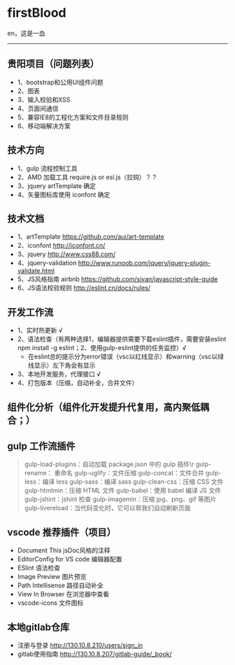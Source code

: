 # firstBlood
en，这是一血

-----
## 贵阳项目（问题列表）
*	1、bootstrap和公用UI组件问题
*	2、图表
*	3、输入校验和XSS
*	4、页面间通信
*	5、兼容IE8的工程化方案和文件目录规则
*	6、移动端解决方案

## 技术方向
*   1、gulp 流程控制工具
*   2、AMD 加载工具 require.js or esl.js（拉钩）？？
*   3、jquery artTemplate 确定
*   4、矢量图标库使用 iconfont 确定

## 技术文档
*   1、artTemplate https://github.com/aui/art-template
*   2、iconfont http://iconfont.cn/
*   3、jquery  http://www.css88.com/
*   4、jquery-validation http://www.runoob.com/jquery/jquery-plugin-validate.html
*   5、JS风格指南 airbnb https://github.com/sivan/javascript-style-guide
*   6、JS语法校验规则 http://eslint.cn/docs/rules/

## 开发工作流
*   1、实时热更新 √
*   2、语法检查（有两种选择1，编辑器提供需要下载eslint插件，需要安装eslint npm install -g eslint；2、使用gulp-eslint提供的任务监控）√
	*	在eslint总的提示分为error错误（vsc以红线显示）和warning（vsc以绿线显示）左下角会有显示
*   3、本地开发服务，代理接口 √
*   4、打包版本（压缩，自动补全，合并文件）

## 组件化分析（组件化开发提升代复用，高内聚低耦合；）
## gulp 工作流插件
> gulp-load-plugins：自动加载 package.json 中的 gulp 插件\r
> gulp-rename： 重命名
> gulp-uglify：文件压缩
> gulp-concat：文件合并
> gulp-less：编译 less
> gulp-sass：编译 sass
> gulp-clean-css：压缩 CSS 文件
> gulp-htmlmin：压缩 HTML 文件
> gulp-babel：使用 babel 编译 JS 文件
> gulp-jshint：jshint 检查
> gulp-imagemin：压缩 jpg、png、gif 等图片
> gulp-livereload：当代码变化时，它可以帮我们自动刷新页面

## vscode 推荐插件（项目）
* 	Document This  jsDoc风格的注释
*	EditorConfig for VS code 编辑器配置
* 	ESlint 	语法检查
*	Image Preview 图片预览
* 	Path Intellisense 路径自动补全
*	View In Browser 	在浏览器中查看
*	vscode-icons	文件图标
## 本地gitlab仓库
*	注册与登录 http://130.10.8.210/users/sign_in
* 	gitlab使用指南 http://130.10.8.207/gitlab-guide/_book/

